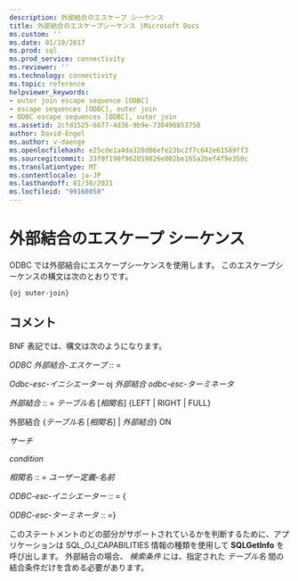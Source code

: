 ```yaml
---
description: 外部結合のエスケープ シーケンス
title: 外部結合のエスケープシーケンス |Microsoft Docs
ms.custom: ''
ms.date: 01/19/2017
ms.prod: sql
ms.prod_service: connectivity
ms.reviewer: ''
ms.technology: connectivity
ms.topic: reference
helpviewer_keywords:
- outer join escape sequence [ODBC]
- escape sequences [ODBC], outer join
- ODBC escape sequences [ODBC], outer join
ms.assetid: 2cfd1525-6677-4d36-9b9e-730496853750
author: David-Engel
ms.author: v-daenge
ms.openlocfilehash: e25cde1a4da326d06efe23bc2f7c642e61589ff3
ms.sourcegitcommit: 33f0f190f962059826e002be165a2bef4f9e350c
ms.translationtype: MT
ms.contentlocale: ja-JP
ms.lasthandoff: 01/30/2021
ms.locfileid: "99160858"
---
```

# <a name="outer-join-escape-sequence"></a>外部結合のエスケープ シーケンス
ODBC では外部結合にエスケープシーケンスを使用します。 このエスケープシーケンスの構文は次のとおりです。  
  
```  
{oj outer-join}  
```  
  
## <a name="remarks"></a>コメント  
 BNF 表記では、構文は次のようになります。  
  
 *ODBC 外部結合-エスケープ* :: =  
  
 *Odbc-esc-イニシエーター* oj *外部結合 odbc-esc-ターミネータ*  
  
 *外部結合* :: = *テーブル名* [*相関名*] {LEFT &#124; RIGHT &#124; FULL}  
  
 外部結合 {*テーブル名* [*相関名*] &#124; *外部結合*} ON  
  
 *サーチ*  
  
 *condition*  
  
 *相関名* :: = *ユーザー定義-名前*  
  
 *ODBC-esc-イニシエーター* :: = {  
  
 *ODBC-esc-ターミネータ* :: =}  
  
 このステートメントのどの部分がサポートされているかを判断するために、アプリケーションは SQL_OJ_CAPABILITIES 情報の種類を使用して **SQLGetInfo** を呼び出します。 外部結合の場合、 *検索条件* には、指定された *テーブル名* 間の結合条件だけを含める必要があります。
